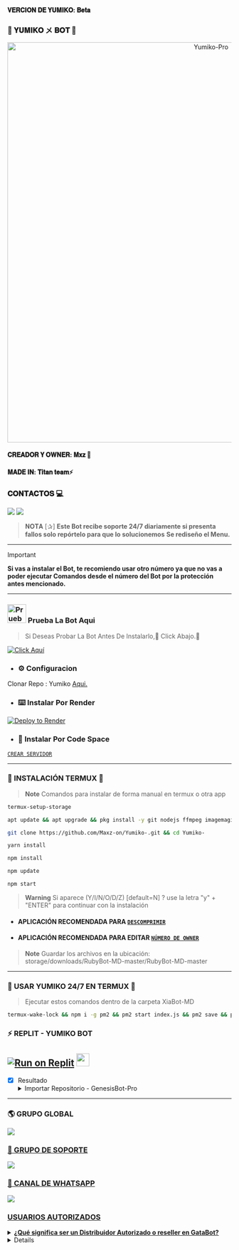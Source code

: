 #### 𝐕𝐄𝐑𝐂𝐈𝐎𝐍 𝐃𝐄 𝐘𝐔𝐌𝐈𝐊𝐎: 𝐁𝐞𝐭𝐚
### 🌸 𝐘𝐔𝐌𝐈𝐊𝐎 メ 𝐁𝐎𝐓  🌸
<p align="center">
<img src="https://telegra.ph/file/6ab031b1f73b0ec4a157d.jpg" alt="Yumiko-Pro" width="900"/>
</p>

#### 𝐂𝐑𝐄𝐀𝐃𝐎𝐑 𝐘 𝐎𝐖𝐍𝐄𝐑: 𝐌𝐱𝐳 🫅
#### 𝐌𝐀𝐃𝐄 𝐈𝐍: 𝐓𝐢𝐭𝐚𝐧 𝐭𝐞𝐚𝐦⚡

### 𝐂𝐎𝐍𝐓𝐀𝐂𝐓𝐎𝐒 💻
<p>



 <a href="http://www.instagram.com/mxz.18l" target="blank"><img src="https://img.shields.io/badge/Instagram-30302f?style=flat&logo=instagram" /></a>
<a href="https://api.whatsapp.com/send/?phone=+59897246324&text=Hola  soporte de Yumiko Bot &type=phone_number&app_absent=0" target="blank"><img src="https://img.shields.io/badge/Whatsapp-30302f?style=flat&logo=whatsapp" /></a>

> 𝐍𝐎𝐓𝐀 [✰]
> **Este Bot recibe soporte 24/7 diariamente si presenta fallos solo repórtelo para que lo solucionemos**
> **Se rediseño el Menu.**

***

> [!IMPORTANT]
> **Si vas a instalar el Bot, te recomiendo usar otro número ya que no vas a poder ejecutar Comandos desde el número del Bot por la protección antes mencionado.**

***

### <img src="https://i.pinimg.com/originals/19/80/6e/19806e91932e6054965fc83b85241270.gif" alt="Prueba La Bot Aqui" width="42" height="42"> Prueba La Bot Aqui

> Si Deseas Probar La Bot Antes De Instalarlo,🌸 Click Abajo.🌸

[![Click Aquí](https://img.shields.io/badge/Grupo-Yoshiko-25D366?style=for-the-badge&logo=whatsapp&logoColor=white)](https://chat.whatsapp.com/Em1J2VaglHc1fe26YtBDCS)


- ### ⚙️ Configuracion
 Clonar Repo : Yumiko [Aqui.](https://github.com/karim-off/GenesisBot-Pro/fork)


- ###  ⌨️ Instalar Por Render

[![Deploy to Render](https://render.com/images/deploy-to-render-button.svg)](https://dashboard.render.com/blueprint/new?repo=https%3A%2F%2Fgithub.com%2OfcDiego%YoshikoBot-MD) 

- ### 📱 Instalar Por Code Space

[`CREAR SERVIDOR`](https://github.com/codespaces/new?skip_quickstart=true&machine=basicLinux32gb&repo=738341999&ref=master&geo=UsEast)
***

### 🌸 INSTALACIÓN TERMUX 🌸
> **Note** Comandos para instalar de forma manual en termux o otra app
```bash
termux-setup-storage
```
```bash
apt update && apt upgrade && pkg install -y git nodejs ffmpeg imagemagick yarn
```
```bash
git clone https://github.com/Maxz-on/Yumiko-.git && cd Yumiko-
```
```bash
yarn install
```
```bash
npm install
```
```bash
npm update
```
```bash
npm start
```
> **Warning** Si aparece (Y/I/N/O/D/Z) [default=N] ? use la letra "y" + "ENTER" para continuar con la instalación 

* #### APLICACIÓN RECOMENDADA PARA [`DESCOMPRIMIR`](https://play.google.com/store/apps/details?id=com.rarlab.rar)
* #### APLICACIÓN RECOMENDADA PARA EDITAR [`NÚMERO DE OWNER`](https://play.google.com/store/apps/details?id=com.rhmsoft.code)
> **Note** Guardar los archivos en la ubicación: storage/downloads/RubyBot-MD-master/RubyBot-MD-master   
----
### 🌸 USAR YUMIKO 24/7 EN TERMUX 🌸
> Ejecutar estos comandos dentro de la carpeta XiaBot-MD
```bash
termux-wake-lock && npm i -g pm2 && pm2 start index.js && pm2 save && pm2 logs
```
### ⚡ REPLIT - YUMIKO BOT
<a target="_blank" href="https://replit.com/github/karim-off/GenesisBot-Pro"><img alt="Run on Replit" src="https://binbashbanana.github.io/deploy-buttons/buttons/remade/replit.svg"></a>
<a href="https://replit.com/github/GataNina-Li/GataBot-MD"> <img src="https://media0.giphy.com/media/lMwu8EJAnv9kmn51KQ/giphy.gif" height="29px"></a>
------------------
- [x] Resultado <details><summary>Importar Repositorio - GenesisBot-Pro</summary><img src="https://i.imgur.com/GQyRnMf.jpg"></details>
------------------

### 🌎 GRUPO GLOBAL
<a href="https://chat.whatsapp.com/EVl0wxlCww74HV3vvZq83a" target="blank"><img src="https://img.shields.io/badge/GRUPO_DE_SOPORTE-25D366?style=for-the-badge&logo=whatsapp&logoColor=white" />

### 🌸 GRUPO DE SOPORTE
<a href="https://chat.whatsapp.com/LcFTUnvu0Tw1tCnA2ybdR6" target="blank"><img src="https://img.shields.io/badge/GRUPO_DE_SOPORTE-25D366?style=for-the-badge&logo=whatsapp&logoColor=white" />

### 📄 CANAL DE WHATSAPP
<a href="https://whatsapp.com/channel/0029VaJxgcB0bIdvuOwKTM2Y" target="blank"><img src="https://img.shields.io/badge/CANAL_DE_BOT-25D366?style=for-the-badge&logo=whatsapp&logoColor=white" />

### USUARIOS AUTORIZADOS

<details>
<summary><b>¿Qué significa ser un Distribuidor Autorizado o reseller en GataBot?</b></summary>

- Aquellos usuarios que adquieran la licencia de Distribuidores Autorizados o resellers obtienen el derecho legal de utilizar este repositorio para fines educativos, políticos o comerciales, sin poner en riesgo su reputación personal u organizacional.
</details>

<details>
<summary><b>¿Dónde puedes solicitar la licencia para ser Distribuidor Autorizado o reseller de GataBot?</b></summary>

  - Te ofrecemos opciones exclusivas: **[Instagram](https://www.instagram.com/gata_dios/)**, **[Telegram](https://t.me/SoporteGataBot)**, y **[correo electrónico](centergatabot@gmail.com)**.
</details>

